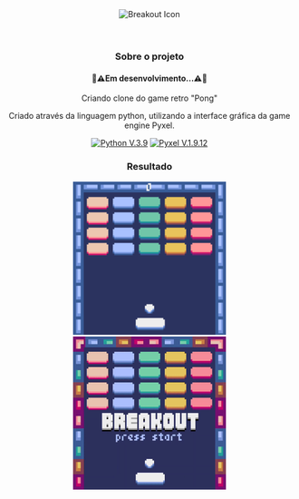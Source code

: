 <div align="center">
<header>
<img src="img/icon.gif" type="image/png" alt="Breakout Icon">
</header>



<div>
  <h3>Sobre o projeto</h3>
  <div>
  <h4>🚧⚠️Em desenvolvimento...⚠️🚧</h4>

</div>
<div>
  <p>Criando clone do game retro "Pong"</p>
  <p>Criado através da linguagem python, utilizando a interface gráfica da game engine Pyxel.</p>
</div>
  <p>
    <a href="https://www.python.org/">
      <img src="https://img.shields.io/badge/Python-3776AB?style=for-the-badge&logo=python&logoColor=white" alt="Python V.3.9" ></a>
    <a href="https://github.com/kitao/pyxel">
      <img src="https://img.shields.io/badge/Pyxel-v1.9.12-blue?style=for-the-badge&logo=python&logoColor=white" alt="Pyxel V.1.9.12" ></a>
  </p>
</div>

<div>
  <h3>Resultado</h3>
  <figure>
    <img src="img/interface.png" type="image/png" alt="Interface do Game" width=270px>
   <img src="img/Breakout.gif" type="image/gif" alt="Game gif" width=270px>
  </figure>
</div>
</div>
